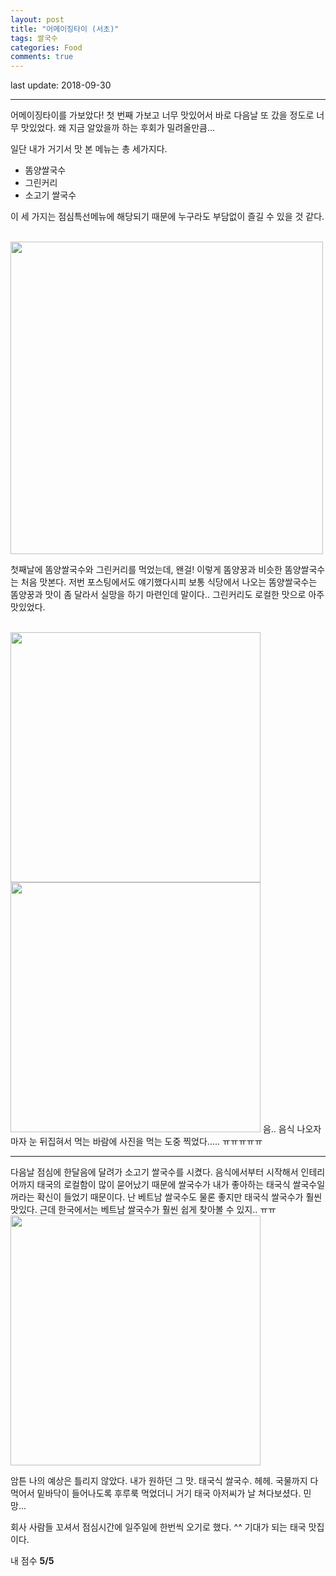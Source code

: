 ```yaml
---
layout: post
title: "어메이징타이 (서초)"
tags: 쌀국수 
categories: Food
comments: true
---
```


last update: 2018-09-30<br/>

---

어메이징타이를 가보았다! 
첫 번째 가보고 너무 맛있어서 바로 다음날 또 갔을 정도로 너무 맛있었다.
왜 지금 알았을까 하는 후회가 밀려올만큼...

일단 내가 거기서 맛 본 메뉴는 총 세가지다.
* 똠양쌀국수
* 그린커리
* 소고기 쌀국수 

이 세 가지는 점심특선메뉴에 해당되기 때문에 누구라도 부담없이 즐길 수 있을 것 같다.

<br/>
<img name="header" img src="{{ site.baseurl }}/assets/images/post_180930/amazing_tai_menu.jpeg" width="500">
<br/>


첫째날에 똠양쌀국수와 그린커리를 먹었는데, 왠걸! 이렇게 똠양꿍과 비슷한 똠양쌀국수는 처음 맛본다. 저번 포스팅에서도 얘기했다시피 보통 식당에서 나오는 똠양쌀국수는 똠양꿍과 맛이 좀 달라서 실망을 하기 마련인데 말이다.. 그린커리도 로컬한 맛으로 아주 맛있었다. 

<br/>
<img name="header" img src="{{ site.baseurl }}/assets/images/post_180930/amazing_tai_ttomyam.jpeg" width="400">
<img name="header" img src="{{ site.baseurl }}/assets/images/post_180930/amazing_tai_green_curry.jpeg" width="400">
음.. 음식 나오자마자 눈 뒤집혀서 먹는 바람에 사진을 먹는 도중 찍었다..... ㅠㅠㅠㅠㅠ
<br/>

---
다음날 점심에 한달음에 달려가 소고기 쌀국수를 시켰다. 음식에서부터 시작해서 인테리어까지 태국의 로컬함이 많이 묻어났기 때문에 쌀국수가 내가 좋아하는 태국식 쌀국수일꺼라는 확신이 들었기 때문이다. 난 베트남 쌀국수도 물론 좋지만 태국식 쌀국수가 훨씬 맛있다. 근데 한국에서는 베트남 쌀국수가 훨씬 쉽게 찾아볼 수 있지.. ㅠㅠ 
<br/>
<img name="header" img src="{{ site.baseurl }}/assets/images/post_180930/amazing_tai_rice_noodle.jpeg" width="400">
<br/>

암튼 나의 예상은 틀리지 않았다. 내가 원하던 그 맛. 태국식 쌀국수. 헤헤. 국물까지 다 먹어서 밑바닥이 들어나도록 후루룩 먹었더니 거기 태국 아저씨가 날 쳐다보셨다. 민망... 

회사 사람들 꼬셔서 점심시간에 일주일에 한번씩 오기로 했다. ^^ 기대가 되는 태국 맛집이다. 

내 점수 **5/5**
